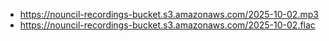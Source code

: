 - https://nouncil-recordings-bucket.s3.amazonaws.com/2025-10-02.mp3
- https://nouncil-recordings-bucket.s3.amazonaws.com/2025-10-02.flac
